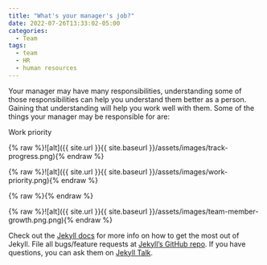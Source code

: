 ```yaml
---
title: "What's your manager's job?"
date: 2022-07-26T13:33:02-05:00
categories:
  - Team
tags:
  - team
  - HR
  - human resources
---
```


Your manager may have many responsibilities, understanding some of those responsibilities can help you understand them better as a person. Gaining that understanding will help you work well with them. Some of the things your manager may be responsible for are:


Work priority

{% raw %}![alt]({{ site.url }}{{ site.baseurl }}/assets/images/track-progress.png){% endraw %}

<!-- ![alt]({{site.url}}{{site.baseurl}}/assets/images/work-priority.png) -->

{% raw %}![alt]({{ site.url }}{{ site.baseurl }}/assets/images/work-priority.png){% endraw %}

{% raw %}<img src="{{ site.url }}{{ site.baseurl }}/assets/images/jb-head.png" alt="">{% endraw %}

{% raw %}![alt]({{ site.url }}{{ site.baseurl }}/assets/images/team-member-growth.png.png){% endraw %}


Check out the [Jekyll docs][jekyll-docs] for more info on how to get the most out of Jekyll. File all bugs/feature requests at [Jekyll’s GitHub repo][jekyll-gh]. If you have questions, you can ask them on [Jekyll Talk][jekyll-talk].

[jekyll-docs]: https://jekyllrb.com/docs/home
[jekyll-gh]:   https://github.com/jekyll/jekyll
[jekyll-talk]: https://talk.jekyllrb.com/

